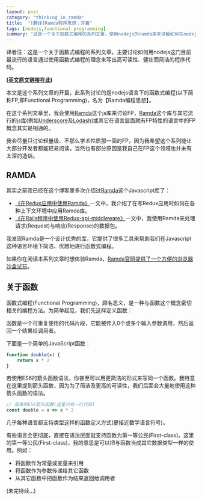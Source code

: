 ```yaml
---
layout: post
category: "thinking_in_ramda"
title:  "[翻译]Ramda程序思想：开篇"
tags: [nodejs,functional programming]
summary: "这是一个关于函数式编程的系列文章，使用nodejs的ramda库来讲解如何在nodejs这门目前最流行的语言实现函数式编程的理念。"
---
```


>
译者注：这是一个关于函数式编程的系列文章，主要讨论如何用nodejs这门目前最流行的语言通过使用函数式编程的理念来写出高可读性、健壮而简洁的程序代码。

**\([英文原文链接在此](http://randycoulman.com/blog/2016/05/24/thinking-in-ramda-getting-started/ "英文原文链接在此")\)**

本文是这个系列文章的开篇，此系列讨论的是nodejs语言下的函数式编程(以下简称FP,即Functional Programming)，名为【Ramda编程思想】。

在这个系列文章里，我会使用[Ramda](http://ramdajs.com/ "Ramda")这个js库来讨论FP，[Ramda](http://ramdajs.com/ "Ramda")这个库与其它流行的js库\(例如[Underscore](http://underscorejs.org/ "Underscore")及[Lodash](https://lodash.com/ "lodash")\)或其它在语言层面就有FP特性的语言中的FP概念其实是相通的。

我会尽量只讨论轻量级、不那么学术性质那一面的FP，因为我希望这个系列能让大部分开发者都能轻易阅读，当然也有部分原因是我自己在FP这个领域也并未有太深的造诣。

## **RAMDA**

其实之前我已经在这个博客里多次介绍过[Ramda](http://ramdajs.com/ "Ramda")这个Javascript库了：

- [《在Redux应用中使用Ramda》](http://randycoulman.com/blog/2016/02/16/using-ramda-with-redux/)一文中，我介绍了在写Redux应用时如何在各种上下文环境中应用Ramda库。
- [《在Rails程序中使用Redux-api-middleware》](http://randycoulman.com/blog/2016/04/19/using-redux-api-middleware-with-rails/)一文中，我使用Ramda来处理请求(Request)与响应(Response)的数据包。

我发现Ramda是一个设计优秀的库，它提供了很多工具来帮助我们在Javascript这种语言环境下简洁、优雅地进行函数式编程。

如果你在阅读本系列文章时想体验Ramda，[Ramda官网提供了一个方便的浏览器沙盒试玩](http://ramdajs.com/repl/)。

## **关于函数**

函数式编程(Functional Programming)，顾名思义，是一种与函数这个概念密切相关的编程方法。为简单起见，我们先这样定义函数：

>
函数是一个可重复使用的代码片段，它能被传入0个或多个输入参数调用，然后返回一个结果给调用者。

下面是一个简单的JavaScript函数：

```JavaScript
function double(x) {
    return x * 2
}
```

若使用ES6的箭头函数语法，你甚至可以用更简洁的形式来写同一个函数。我特意在这里提到箭头函数，因为为了简洁及更高的可读性，我们后面会大量地使用这种箭头函数的语法。

```JavaScript
// 简单的ES6箭头函数(这里只有一行代码)
const double = x => x * 2
```

几乎每种语言都支持类型这样的函数定义方式(更接近数学语言符号)。

有些语言会更彻底，直接在语法层面就支持函数为第一等公民(First-class)。这里的第一等公民(First-class)，我的意思是可以把与函数当成其它数据类型一样的使用。例如：

- 将函数作为常量或变量来引用
- 将函数作为参数传递给其它函数
- 从其它函数中把函数作为结果返回给调用者

(未完待续...)

